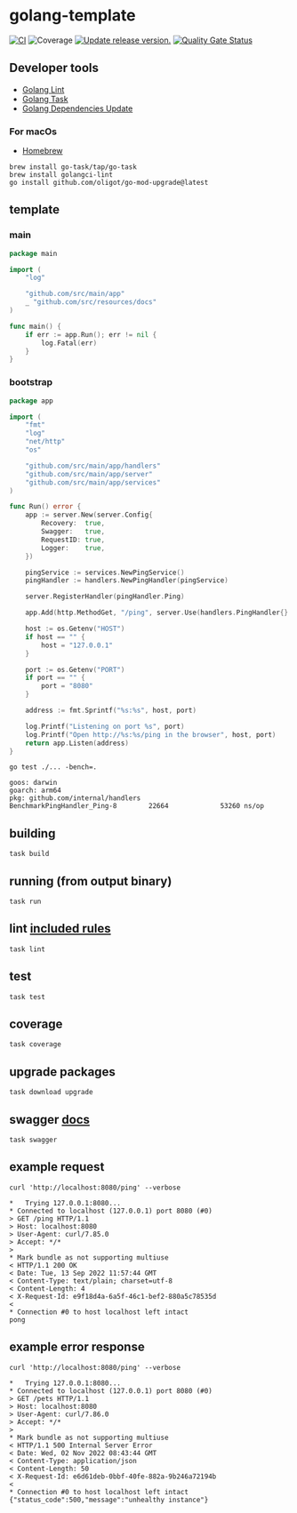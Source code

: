 # golang-template

[![CI](https://github.com/tj-actions/coverage-badge-go/workflows/CI/badge.svg)](https://github.com/tj-actions/coverage-badge-go/actions?query=workflow%3ACI)
![Coverage](https://img.shields.io/badge/Coverage-93.8%25-brightgreen)
[![Update release version.](https://github.com/tj-actions/coverage-badge-go/workflows/Update%20release%20version./badge.svg)](https://github.com/tj-actions/coverage-badge-go/actions?query=workflow%3A%22Update+release+version.%22)
[![Quality Gate Status](https://sonarcloud.io/api/project_badges/measure?project=arielsrv_golang-template&metric=alert_status)](https://sonarcloud.io/summary/new_code?id=arielsrv_golang-template)

## Developer tools

- [Golang Lint](https://golangci-lint.run/)
- [Golang Task](https://taskfile.dev/)
- [Golang Dependencies Update](https://github.com/oligot/go-mod-upgrade)

### For macOs

- [Homebrew](https://brew.sh/index_es)

```shell
brew install go-task/tap/go-task
brew install golangci-lint
go install github.com/oligot/go-mod-upgrade@latest
```

## template

### main

```go
package main

import (
	"log"

	"github.com/src/main/app"
	_ "github.com/src/resources/docs"
)

func main() {
	if err := app.Run(); err != nil {
		log.Fatal(err)
	}
}
```

### bootstrap

```go
package app

import (
	"fmt"
	"log"
	"net/http"
	"os"

	"github.com/src/main/app/handlers"
	"github.com/src/main/app/server"
	"github.com/src/main/app/services"
)

func Run() error {
	app := server.New(server.Config{
		Recovery:  true,
		Swagger:   true,
		RequestID: true,
		Logger:    true,
	})

	pingService := services.NewPingService()
	pingHandler := handlers.NewPingHandler(pingService)

	server.RegisterHandler(pingHandler.Ping)

	app.Add(http.MethodGet, "/ping", server.Use(handlers.PingHandler{}.Ping))

	host := os.Getenv("HOST")
	if host == "" {
		host = "127.0.0.1"
	}

	port := os.Getenv("PORT")
	if port == "" {
		port = "8080"
	}

	address := fmt.Sprintf("%s:%s", host, port)

	log.Printf("Listening on port %s", port)
	log.Printf("Open http://%s:%s/ping in the browser", host, port)
	return app.Listen(address)
}
```

```shell
go test ./... -bench=.
```

````text
goos: darwin
goarch: arm64
pkg: github.com/internal/handlers
BenchmarkPingHandler_Ping-8        22664             53260 ns/op
````

## building

```shell
task build
```

## running (from output binary)

```shell
task run
```

## lint [included rules](.golangci.yml)

```shell
task lint
```

## test

```shell
task test
```

## coverage

```shell
task coverage
```

## upgrade packages

```shell
task download upgrade
```

## swagger [docs](/docs)

```shell
task swagger
```

## example request

```shell
curl 'http://localhost:8080/ping' --verbose
```

```text
*   Trying 127.0.0.1:8080...
* Connected to localhost (127.0.0.1) port 8080 (#0)
> GET /ping HTTP/1.1
> Host: localhost:8080
> User-Agent: curl/7.85.0
> Accept: */*
>
* Mark bundle as not supporting multiuse
< HTTP/1.1 200 OK
< Date: Tue, 13 Sep 2022 11:57:44 GMT
< Content-Type: text/plain; charset=utf-8
< Content-Length: 4
< X-Request-Id: e9f18d4a-6a5f-46c1-bef2-880a5c78535d
<
* Connection #0 to host localhost left intact
pong
```

## example error response

```shell
curl 'http://localhost:8080/ping' --verbose
```

```text
*   Trying 127.0.0.1:8080...
* Connected to localhost (127.0.0.1) port 8080 (#0)
> GET /pets HTTP/1.1
> Host: localhost:8080
> User-Agent: curl/7.86.0
> Accept: */*
>
* Mark bundle as not supporting multiuse
< HTTP/1.1 500 Internal Server Error
< Date: Wed, 02 Nov 2022 08:43:44 GMT
< Content-Type: application/json
< Content-Length: 50
< X-Request-Id: e6d61deb-0bbf-40fe-882a-9b246a72194b
<
* Connection #0 to host localhost left intact
{"status_code":500,"message":"unhealthy instance"}
```

